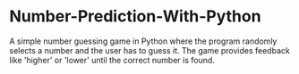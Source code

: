 # Number-Prediction-With-Python
A simple number guessing game in Python where the program randomly selects a number and the user has to guess it. The game provides feedback like 'higher' or 'lower' until the correct number is found.
